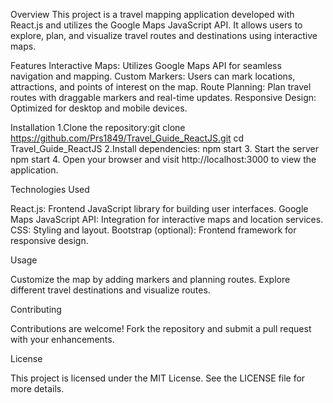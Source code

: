 Overview
This project is a travel mapping application developed with React.js and utilizes the Google Maps JavaScript API. It allows users to explore, plan, and visualize travel routes and destinations using interactive maps.

Features
Interactive Maps: Utilizes Google Maps API for seamless navigation and mapping.
Custom Markers: Users can mark locations, attractions, and points of interest on the map.
Route Planning: Plan travel routes with draggable markers and real-time updates.
Responsive Design: Optimized for desktop and mobile devices.

Installation
1.Clone the repository:git clone https://github.com/Prs1849/Travel_Guide_ReactJS.git
cd Travel_Guide_ReactJS
2.Install dependencies:
npm start
3. Start the server
npm start
4. Open your browser and visit http://localhost:3000 to view the application.

Technologies Used

React.js: Frontend JavaScript library for building user interfaces.
Google Maps JavaScript API: Integration for interactive maps and location services.
CSS: Styling and layout.
Bootstrap (optional): Frontend framework for responsive design.

Usage

Customize the map by adding markers and planning routes.
Explore different travel destinations and visualize routes.

Contributing

Contributions are welcome! Fork the repository and submit a pull request with your enhancements.

License

This project is licensed under the MIT License. See the LICENSE file for more details.











